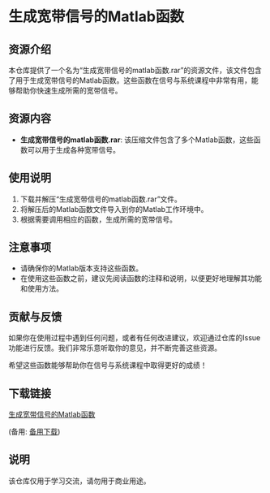 # 生成宽带信号的Matlab函数

## 资源介绍

本仓库提供了一个名为“生成宽带信号的matlab函数.rar”的资源文件，该文件包含了用于生成宽带信号的Matlab函数。这些函数在信号与系统课程中非常有用，能够帮助你快速生成所需的宽带信号。

## 资源内容

- **生成宽带信号的matlab函数.rar**: 该压缩文件包含了多个Matlab函数，这些函数可以用于生成各种宽带信号。

## 使用说明

1. 下载并解压“生成宽带信号的matlab函数.rar”文件。
2. 将解压后的Matlab函数文件导入到你的Matlab工作环境中。
3. 根据需要调用相应的函数，生成所需的宽带信号。

## 注意事项

- 请确保你的Matlab版本支持这些函数。
- 在使用这些函数之前，建议先阅读函数的注释和说明，以便更好地理解其功能和使用方法。

## 贡献与反馈

如果你在使用过程中遇到任何问题，或者有任何改进建议，欢迎通过仓库的Issue功能进行反馈。我们非常乐意听取你的意见，并不断完善这些资源。

希望这些函数能够帮助你在信号与系统课程中取得更好的成绩！

## 下载链接
[生成宽带信号的Matlab函数](https://pan.quark.cn/s/b932d04d81d4) 

(备用: [备用下载](https://pan.baidu.com/s/14aXaS3W2y5IOon5Owx0Wqw?pwd=1234))

## 说明

该仓库仅用于学习交流，请勿用于商业用途。
